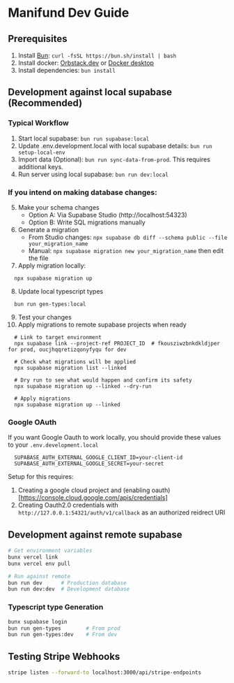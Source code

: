 # Manifund Dev Guide

## Prerequisites

1. Install [Bun](https://bun.sh/): `curl -fsSL https://bun.sh/install | bash`
2. Install docker: [Orbstack.dev](https://orbstack.dev/) or [Docker desktop](https://docs.docker.com/desktop/setup/install/mac-install/)
3. Install dependencies: `bun install`

## Development against local supabase (Recommended)

### Typical Workflow

1. Start local supabase: `bun run supabase:local`
2. Update .env.development.local with local supabase details: `bun run setup-local-env`
3. Import data (Optional): `bun run sync-data-from-prod`. This requires additional keys.
4. Run server using local supabase: `bun run dev:local`

### If you intend on making database changes:

5. Make your schema changes
   - Option A: Via Supabase Studio (http://localhost:54323)
   - Option B: Write SQL migrations manually
6. Generate a migration
   - From Studio changes: `npx supabase db diff --schema public --file your_migration_name`
   - Manual: `npx supabase migration new your_migration_name` then edit the file
7. Apply migration locally:

```
  npx supabase migration up
```

8. Update local typescript types

```
  bun run gen-types:local
```

9. Test your changes
10. Apply migrations to remote supabase projects when ready

```
  # Link to target environment
  npx supabase link --project-ref PROJECT_ID  # fkousziwzbnkdkldjper for prod, oucjhqqretizqonyfyqu for dev

  # Check what migrations will be applied
  npx supabase migration list --linked

  # Dry run to see what would happen and confirm its safety
  npx supabase migration up --linked --dry-run

  # Apply migrations
  npx supabase migration up --linked
```

### Google OAuth

If you want Google Oauth to work locally, you should provide these values to your `.env.development.local`

```
  SUPABASE_AUTH_EXTERNAL_GOOGLE_CLIENT_ID=your-client-id
  SUPABASE_AUTH_EXTERNAL_GOOGLE_SECRET=your-secret
```

Setup for this requires:

1. Creating a google cloud project and (enabling oauth)[https://console.cloud.google.com/apis/credentials]
2. Creating Oauth2.0 credentials with `http://127.0.0.1:54321/auth/v1/callback` as an authorized reidrect URI

## Development against remote supabase

```bash
# Get environment variables
bunx vercel link
bunx vercel env pull

# Run against remote
bun run dev      # Production database
bun run dev:dev  # Development database
```

### Typescript type Generation

```bash
bunx supabase login
bun run gen-types        # From prod
bun run gen-types:dev    # From dev
```

## Testing Stripe Webhooks

```bash
stripe listen --forward-to localhost:3000/api/stripe-endpoints
```

